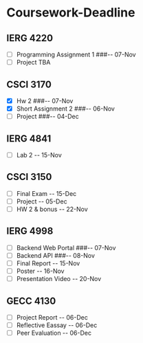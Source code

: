 # Coursework-Deadline

## IERG 4220
- [ ] Programming Assignment 1 ###-- 07-Nov
- [ ] Project TBA

## CSCI 3170
- [x] Hw 2                    ###-- 07-Nov
- [x] Short Assignment 2      ###-- 06-Nov
- [ ] Project                 ###-- 04-Dec

## IERG 4841
- [ ] Lab 2                   -- 15-Nov

## CSCI 3150
- [ ] Final Exam              -- 15-Dec
- [ ] Project                 -- 05-Dec
- [ ] HW 2 & bonus            -- 22-Nov

## IERG 4998
- [ ] Backend Web Portal      ###-- 07-Nov
- [ ] Backend API             ###-- 08-Nov
- [ ] Final Report            -- 15-Nov
- [ ] Poster                  -- 16-Nov
- [ ] Presentation Video      -- 20-Nov

## GECC 4130
- [ ] Project Report          -- 06-Dec
- [ ] Reflective Eassay       -- 06-Dec
- [ ] Peer Evaluation         -- 06-Dec

